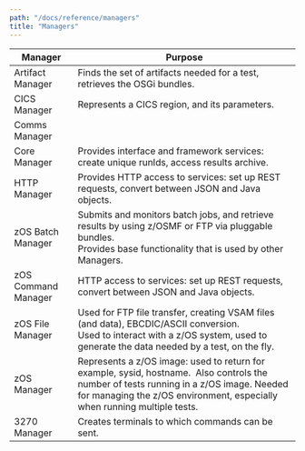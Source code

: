 ```yaml
---
path: "/docs/reference/managers"
title: "Managers"
---
```


Manager | Purpose
--------|--------
Artifact Manager | Finds the set of artifacts needed for a test, retrieves the OSGi bundles.
CICS Manager | Represents a CICS region, and its parameters.
Comms Manager | 
Core Manager | Provides interface and framework services: create unique runIds, access results archive.
HTTP Manager | Provides HTTP access to services: set up REST requests, convert between JSON and Java objects.
zOS Batch Manager | Submits and monitors batch jobs, and retrieve results by using z/OSMF or FTP via pluggable bundles.<br>Provides base functionality that is used by other Managers.
zOS Command Manager | HTTP access to services: set up REST requests, convert between JSON and Java objects.
zOS File Manager | Used for FTP file transfer, creating VSAM files (and data), EBCDIC/ASCII conversion.<br>Used to interact with a z/OS system, used to generate the data needed by a test, on the fly.
zOS Manager | Represents a z/OS image: used to return for example, sysid, hostname.  Also controls the number of tests running in a z/OS image. Needed for managing the z/OS environment, especially when running multiple tests.
3270 Manager | Creates terminals to which commands can be sent.